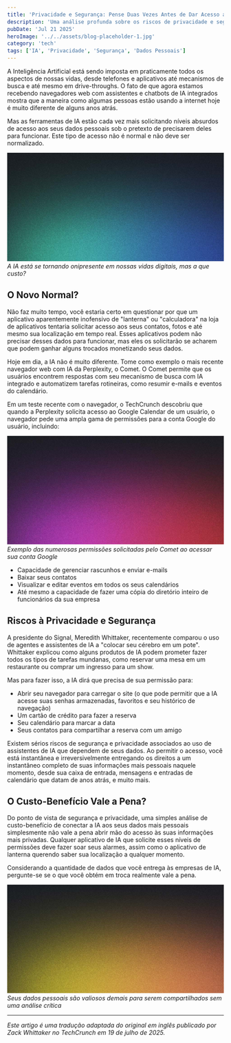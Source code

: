 ```yaml
---
title: 'Privacidade e Segurança: Pense Duas Vezes Antes de Dar Acesso aos Seus Dados Pessoais para IAs'
description: 'Uma análise profunda sobre os riscos de privacidade e segurança ao conceder acesso aos seus dados pessoais para assistentes de IA.'
pubDate: 'Jul 21 2025'
heroImage: '../../assets/blog-placeholder-1.jpg'
category: 'tech'
tags: ['IA', 'Privacidade', 'Segurança', 'Dados Pessoais']
---
```


A Inteligência Artificial está sendo imposta em praticamente todos os aspectos de nossas vidas, desde telefones e aplicativos até mecanismos de busca e até mesmo em drive-throughs. O fato de que agora estamos recebendo navegadores web com assistentes e chatbots de IA integrados mostra que a maneira como algumas pessoas estão usando a internet hoje é muito diferente de alguns anos atrás.

Mas as ferramentas de IA estão cada vez mais solicitando níveis absurdos de acesso aos seus dados pessoais sob o pretexto de precisarem deles para funcionar. Este tipo de acesso não é normal e não deve ser normalizado.

![Uma ilustração de uma pessoa usando um chatbot de IA em um fundo azul explosivo](../../assets/blog-placeholder-2.jpg)
*A IA está se tornando onipresente em nossas vidas digitais, mas a que custo?*

## O Novo Normal?

Não faz muito tempo, você estaria certo em questionar por que um aplicativo aparentemente inofensivo de "lanterna" ou "calculadora" na loja de aplicativos tentaria solicitar acesso aos seus contatos, fotos e até mesmo sua localização em tempo real. Esses aplicativos podem não precisar desses dados para funcionar, mas eles os solicitarão se acharem que podem ganhar alguns trocados monetizando seus dados.

Hoje em dia, a IA não é muito diferente. Tome como exemplo o mais recente navegador web com IA da Perplexity, o Comet. O Comet permite que os usuários encontrem respostas com seu mecanismo de busca com IA integrado e automatizem tarefas rotineiras, como resumir e-mails e eventos do calendário.

Em um teste recente com o navegador, o TechCrunch descobriu que quando a Perplexity solicita acesso ao Google Calendar de um usuário, o navegador pede uma ampla gama de permissões para a conta Google do usuário, incluindo:

![Lista de permissões solicitadas pelo navegador Comet da Perplexity](../../assets/blog-placeholder-3.jpg)
*Exemplo das numerosas permissões solicitadas pelo Comet ao acessar sua conta Google*

- Capacidade de gerenciar rascunhos e enviar e-mails
- Baixar seus contatos
- Visualizar e editar eventos em todos os seus calendários
- Até mesmo a capacidade de fazer uma cópia do diretório inteiro de funcionários da sua empresa

## Riscos à Privacidade e Segurança

A presidente do Signal, Meredith Whittaker, recentemente comparou o uso de agentes e assistentes de IA a "colocar seu cérebro em um pote". Whittaker explicou como alguns produtos de IA podem prometer fazer todos os tipos de tarefas mundanas, como reservar uma mesa em um restaurante ou comprar um ingresso para um show.

Mas para fazer isso, a IA dirá que precisa de sua permissão para:
- Abrir seu navegador para carregar o site (o que pode permitir que a IA acesse suas senhas armazenadas, favoritos e seu histórico de navegação)
- Um cartão de crédito para fazer a reserva
- Seu calendário para marcar a data
- Seus contatos para compartilhar a reserva com um amigo

Existem sérios riscos de segurança e privacidade associados ao uso de assistentes de IA que dependem de seus dados. Ao permitir o acesso, você está instantânea e irreversivelmente entregando os direitos a um instantâneo completo de suas informações mais pessoais naquele momento, desde sua caixa de entrada, mensagens e entradas de calendário que datam de anos atrás, e muito mais.

## O Custo-Benefício Vale a Pena?

Do ponto de vista de segurança e privacidade, uma simples análise de custo-benefício de conectar a IA aos seus dados mais pessoais simplesmente não vale a pena abrir mão do acesso às suas informações mais privadas. Qualquer aplicativo de IA que solicite esses níveis de permissões deve fazer soar seus alarmes, assim como o aplicativo de lanterna querendo saber sua localização a qualquer momento.

Considerando a quantidade de dados que você entrega às empresas de IA, pergunte-se se o que você obtém em troca realmente vale a pena.

![Representação gráfica de dados pessoais sendo transferidos para serviços de IA](../../assets/blog-placeholder-4.jpg)
*Seus dados pessoais são valiosos demais para serem compartilhados sem uma análise crítica*

---
*Este artigo é uma tradução adaptada do original em inglês publicado por Zack Whittaker no TechCrunch em 19 de julho de 2025.*
